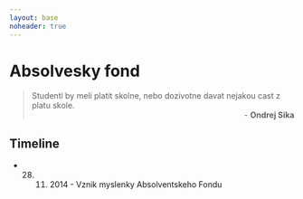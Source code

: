 ```yaml
---
layout: base
noheader: true
---
```


# Absolvesky fond

> Studenti by meli platit skolne, nebo dozivotne davat nejakou cast z platu skole.
> <span style="text-align: right; width: 100%; display: block;">- __Ondrej Sika__</span>


## Timeline

* 28. 11. 2014 - Vznik myslenky Absolventskeho Fondu

